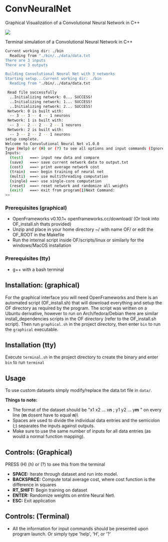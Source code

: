 # ConvNeuralNet
Graphical Visualization of a Convolutional Neural Network in C++

![](images/ConvNeuralNet.gif)

Terminal simulation of a Convolutional Neural Network in C++

```sh
Current working dir: ./bin
  Reading from "./bin/../data/data.txt
There are 3 inputs
There are 3 outputs

Building Convolutional Neural Net with 3 networks
Starting setup...Current working dir: ./bin
  Reading from "./bin/../data/data.txt

 Read file successfully
  ..Initializing network: 0... SUCCESS!
  ..Initializing network: 1... SUCCESS!
  ..Initializing network: 2... SUCCESS!
 Network: 0 is built with: 
  -- 3 -- 3 -- 4 -- 1 neurons 
 Network: 1 is built with: 
  -- 3 -- 2 -- 2 -- 2 -- 1 neurons 
 Network: 2 is built with: 
  -- 3 -- 2 -- 2 -- 1 neurons 
setup complete.
Welcome to Convolutional Neural Net v1.0.0
Type (Help) or (H) or (?) to see all options and input commands (Ignore parens)
Inputs:
  (test)   ===> input new data and compare
  (save)   ===> save current network data to output.txt
  (cost)   ===> print average network cost
  (train)  ===> begin training of neural net
  (multi)  ===> use multithreading computation
  (single) ===> use single-core computation
  (reset)  ===> reset network and randomize all weights
  (exit)   ===> exit from program(1)Next Command:
>>
```

### Prerequisites (graphical)
- OpenFrameworks v0.10.1+ openframeworks.cc/download/ (Or look into OF_install.sh thats provided)
- Unzip and place in your home directory ~/ with name OF/ or edit the OF_ROOT in the Makefile
- Run the internal script inside OF/scripts/linux or similarly for the windows/MacOS installation
### Prerequisites (tty)
- g++ with a bash terminal
## Installation: (graphical)
For the graphical interface you will need OpenFrameworks and there is an automated script (OF_install.sh) that will download everything and setup the OF directory as required by the program. The script was written on a Ubuntu derivative, however to run on Arch/fedora/Debian there are similar install_dependencies scripts in the OF directory (refer to the OF_install.sh script). Then run `graphical.sh` in the project directory, then enter `bin` to run the `graphical` executable.
## Installation (tty)
Execute `terminal.sh` in the project directory to create the binary and enter `bin` to run `terminal`

## Usage
To use custom datasets simply modify/replace the data.txt file in `data/`.

**Things to note:**
- The format of the dataset should be "x1 x2 ... x**n** ; y1 y2 ... y**m** " on every line (**m** dosent have to equal **n**)\
- Spaces are used to divide the individual data entries and the semicolon (;) separates the inputs against outputs.
- Make sure to use the same number of inputs for all data entries (as would a normal function mapping). 

## **Controls: (Graphical)**
PRESS (H) (h) or (?) to see this from the terminal
- **SPACE:** Iterate through dataset and run into model.
- **BACKSPACE:** Compute total average cost, where cost function is the difference in squares
- **RT_SHIFT:**	Begin training on dataset
- **ENTER:** Randomize weights on entire Neural Net\
- **ESC:** Exit application
## **Controls: (Terminal)**
- All the information for input commands should be presented upon program launch. Or simply type 'help', 'H', or '?'
